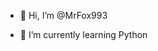 - 👋 Hi, I’m @MrFox993

- 🌱 I’m currently learning Python


<!---
MrFox993/MrFox993 is a ✨ special ✨ repository because its `README.md` (this file) appears on your GitHub profile.
You can click the Preview link to take a look at your changes.
--->
